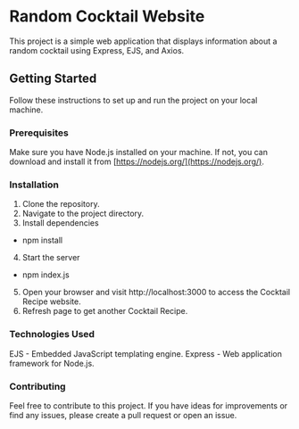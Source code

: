 # Random Cocktail Website

This project is a simple web application that displays information about a random cocktail using Express, EJS, and Axios.

## Getting Started

Follow these instructions to set up and run the project on your local machine.

### Prerequisites

Make sure you have Node.js installed on your machine. If not, you can download and install it from [https://nodejs.org/](https://nodejs.org/).

### Installation

1. Clone the repository.
2. Navigate to the project directory.
3. Install dependencies
  - npm install
4. Start the server
  - npm index.js
5. Open your browser and visit http://localhost:3000 to access the Cocktail Recipe website.
6. Refresh page to get another Cocktail Recipe.

### Technologies Used
EJS - Embedded JavaScript templating engine.
Express - Web application framework for Node.js.

### Contributing 
Feel free to contribute to this project. If you have ideas for improvements or find any issues, please create a pull request or open an issue.
